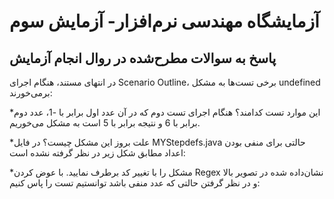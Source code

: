 # آزمایشگاه مهندسی نرم‌افزار- آزمایش سوم
## پاسخ به سوالات مطرح‌شده در روال انجام آزمایش

در انتهای مستند، هنگام اجرای Scenario Outline، برخی تست‌ها به مشکل undefined برمی‌خورند:

*این موارد تست کدامند؟ هنگام اجرای تست دوم که در آن عدد اول برابر با -1، عدد دوم برابر با 6 و نتیجه برابر با 5 است به مشکل می‌خوریم.

*علت بروز این مشکل چیست؟ در فایل MYStepdefs.java حالتی برای منفی بودن اعداد مطابق شکل زیر در نظر گرفته نشده است:

*مشکل را با تغییر کد برطرف نمایید. با عوض کردن Regex نشان‌داده شده در تصویر بالا و در نظر گرفتن حالتی که عدد منفی باشد توانستیم تست را پاس کنیم:
